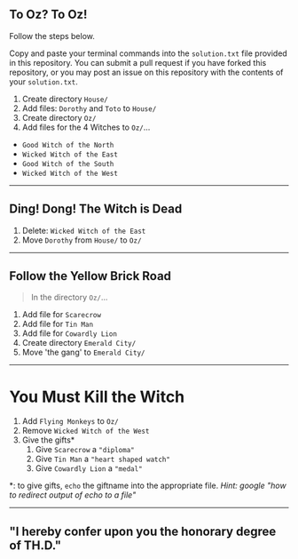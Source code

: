 ## To Oz?  To Oz!

Follow the steps below.

Copy and paste your terminal commands into the `solution.txt` file provided
in this repository. You can submit a pull request if you have forked this repository, or you may post an issue on this repository with the contents of your `solution.txt`.

1. Create directory `House/`
1. Add files: `Dorothy` and `Toto` to `House/`
1. Create directory `Oz/`
1. Add files for the 4 Witches to `Oz/`...
  - `Good Witch of the North`
  - `Wicked Witch of the East`
  - `Good Witch of the South`
  - `Wicked Witch of the West`

---
## Ding! Dong! The Witch is Dead

1. Delete: `Wicked Witch of the East`
1. Move `Dorothy` from `House/` to `Oz/`

---
## Follow the Yellow Brick Road

> In the directory `Oz/`...

1. Add file for `Scarecrow`
1. Add file for `Tin Man`
1. Add file for `Cowardly Lion`
1. Create directory `Emerald City/`
1. Move 'the gang' to `Emerald City/`

---
# You Must Kill the Witch

1. Add `Flying Monkeys` to `Oz/`
1. Remove `Wicked Witch of the West`
1. Give the gifts*
    1. Give `Scarecrow` a `"diploma"`
    1. Give `Tin Man` a `"heart shaped watch"`
    1. Give `Cowardly Lion` a `"medal"`

*: to give gifts, `echo` the giftname into the appropriate file. *Hint: google "how to redirect output of echo to a file"*

---

## "I hereby confer upon you the honorary degree of TH.D."
